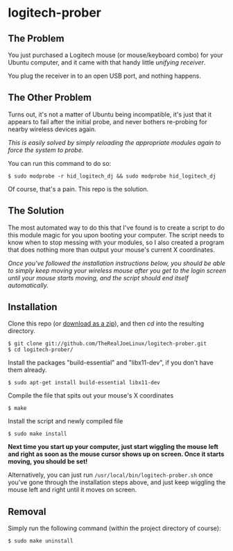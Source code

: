 logitech-prober
===============

The Problem
-----------
You just purchased a Logitech mouse (or mouse/keyboard combo) for your Ubuntu computer, and it came with that handy little _unifying receiver_.

You plug the receiver in to an open USB port, and nothing happens.

The Other Problem
-----------------
Turns out, it's not a matter of Ubuntu being incompatible, it's just that it appears to fail after the initial probe, and never bothers re-probing for nearby wireless devices again.

*This is easily solved by simply reloading the appropriate modules again to force the system to probe.*

You can run this command to do so:

    $ sudo modprobe -r hid_logitech_dj && sudo modprobe hid_logitech_dj

Of course, that's a pain. This repo is the solution.

The Solution
------------
The most automated way to do this that I've found is to create a script to do this module magic for you upon booting your computer. The script needs to know when to stop messing with your modules, so I also created a program that does nothing more than output your mouse's current X coordinates.

_Once you've followed the installation instructions below, you should be able to simply keep moving your wireless mouse after you get to the login screen until your mouse starts moving, and the script should end itself automatically._

Installation
------------
Clone this repo (or [download as a zip](https://github.com/TheRealJoeLinux/logitech-prober/zipball/master)), and then *cd* into the resulting directory.

    $ git clone git://github.com/TheRealJoeLinux/logitech-prober.git
    $ cd logitech-prober/

Install the packages "build-essential" and "libx11-dev", if you don't have them already.

    $ sudo apt-get install build-essential libx11-dev

Compile the file that spits out your mouse's X coordinates

    $ make

Install the script and newly compiled file

    $ sudo make install

**Next time you start up your computer, just start wiggling the mouse left and right as soon as the mouse cursor shows up on screen. Once it starts moving, you should be set!**

Alternatively, you can just run `/usr/local/bin/logitech-prober.sh` once you've gone through the installation steps above, and just keep wiggling the mouse left and right until it moves on screen.

Removal
-------
Simply run the following command (within the project directory of course):

    $ sudo make uninstall
